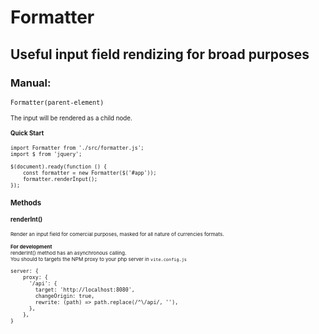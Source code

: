 # Formatter

## Useful input field rendizing for broad purposes

### Manual:<br>
<code><small>Formatter(parent-element)<small></code>

The input will be rendered as a child node.

#### Quick Start
```
import Formatter from './src/formatter.js';
import $ from 'jquery';

$(document).ready(function () {
    const formatter = new Formatter($('#app'));
    formatter.renderInput();
});
```
### Methods

#### renderInt()
<small>Render an input field for comercial purposes, masked for all nature of currencies formats.</small>

<small>**For development**<br>renderInt() method has an asynchronous calling.<br>
You should to targets the NPM proxy to your php server in <code>vite.config.js</code></small>
```
server: {
    proxy: {
      '/api': {
        target: 'http://localhost:8080',
        changeOrigin: true,
        rewrite: (path) => path.replace(/^\/api/, ''),
      },
    },
}
```